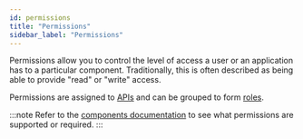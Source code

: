 ```yaml
---
id: permissions
title: "Permissions"
sidebar_label: "Permissions"
---
```


Permissions allow you to control the level of access a user or an application has to a particular component. Traditionally, this is often described as being able to provide "read" or "write" access.

Permissions are assigned to [APIs](self-managed/concepts/access-control/apis.md) and can be grouped to form
[roles](/self-managed/concepts/access-control/roles.md).

:::note
Refer to the [components documentation](../../../components/components-overview.md) to see what permissions are supported or required.
:::
